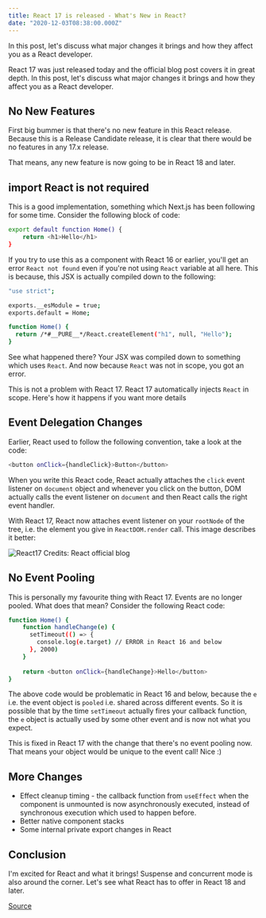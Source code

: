 ```yaml
---
title: React 17 is released - What's New in React?
date: "2020-12-03T08:38:00.000Z"
---
```


In this post, let's discuss what major changes it brings and how they affect you as a React developer.

<!-- more -->

React 17 was just released today and the official blog post covers it in great depth. In this post, let's discuss what major changes it brings and how they affect you as a React developer.

## No New Features

First big bummer is that there's no new feature in this React release. Because this is a Release Candidate release, it is clear that there would be no features in any 17.x release.

That means, any new feature is now going to be in React 18 and later.

## import React is not required

This is a good implementation, something which Next.js has been following for some time. Consider the following block of code:

```bash
export default function Home() {
    return <h1>Hello</h1>
}
```
If you try to use this as a component with React 16 or earlier, you'll get an error ``React not found`` even if you're not using ``React`` variable at all here. This is because, this JSX is actually compiled down to the following:
```bash
"use strict";

exports.__esModule = true;
exports.default = Home;

function Home() {
  return /*#__PURE__*/React.createElement("h1", null, "Hello");
}
```

See what happened there? Your JSX was compiled down to something which uses ``React``. And now because ``React`` was not in scope, you got an error.

This is not a problem with React 17. React 17 automatically injects ``React`` in scope. Here's how it happens if you want more details

## Event Delegation Changes

Earlier, React used to follow the following convention, take a look at the code:

```bash
<button onClick={handleClick}>Button</button>
```
When you write this React code, React actually attaches the ``click`` event listener on ``document`` object and whenever you click on the button, DOM actually calls the event listener on ``document`` and then React calls the right event handler.

With React 17, React now attaches event listener on your ``rootNode`` of the tree, i.e. the element you give in ``ReactDOM.render`` call. This image describes it better:

![React17](https://s3.amazonaws.com/codedamn-blog/2020/08/react_17_delegation.png)
Credits: React official blog

## No Event Pooling

This is personally my favourite thing with React 17. Events are no longer pooled. What does that mean? Consider the following React code:

```bash
function Home() {
    function handleChange(e) {
      setTimeout(() => {
      	console.log(e.target) // ERROR in React 16 and below
      }, 2000)
    }
    
    return <button onClick={handleChange}>Hello</button>
}
```

The above code would be problematic in React 16 and below, because the ``e`` i.e. the event object is ``pooled`` i.e. shared across different events. So it is possible that by the time ``setTimeout`` actually fires your callback function, the ``e`` object is actually used by some other event and is now not what you expect.

This is fixed in React 17 with the change that there's no event pooling now. That means your object would be unique to the event call! Nice :)

## More Changes

- Effect cleanup timing - the callback function from ``useEffect`` when the component is unmounted is now asynchronously executed, instead of synchronous execution which used to happen before.
- Better native component stacks
- Some internal private export changes in React

## Conclusion

I'm excited for React and what it brings! Suspense and concurrent mode is also around the corner. Let's see what React has to offer in React 18 and later.

[Source](https://codedamn.com/news/react-17-new-features)